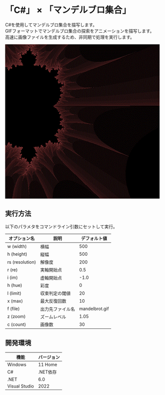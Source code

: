 # 「C#」 × 「マンデルブロ集合」

C#を使用してマンデルブロ集合を描写します。  
GIFフォーマットでマンデルブロ集合の探索をアニメーションを描写します。  
高速に画像ファイルを生成するため、非同期で処理を実行します。  

![成果物](./docs/img/mandelbrot.gif)  

## 実行方法

以下のパラメタをコマンドライン引数にセットして実行。  

| オプション名 | 説明 | デフォルト値 |
| ---- | ---- | ---- |
| w (width) | 横幅 | 500
| h (height) | 縦幅 | 500
| rs (resolution) | 解像度 | 200
| r (re) | 実軸開始点 | 0.5
| i (im) | 虚軸開始点 | -1.0
| h (hue) | 彩度 | 0
| l (limit) | 収束判定の閾値 | 20
| x (max) | 最大反復回数 | 10
| f (file) | 出力先ファイル名 | mandelbrot.gif
| z (zoom) | ズームレベル | 1.05
| c (count) | 画像数 | 30

## 開発環境

| 機能 | バージョン |
| ---- | ---- |
| Windows | 11 Home |
| C# | .NET依存 |
| .NET | 6.0 |
| Visual Studio | 2022 |
